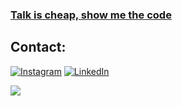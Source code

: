 ### [Talk is cheap, show me the code](https://mbdev.ca/)

## Contact:
[![Instagram](https://img.shields.io/badge/Instagram-%23E4405F.svg?logo=Instagram&logoColor=white)](https://instagram.com/mason._.barney) [![LinkedIn](https://img.shields.io/badge/LinkedIn-%230077B5.svg?logo=linkedin&logoColor=white)](https://linkedin.com/in/www.linkedin.com/in/mason-b-2a3092285) 

![](https://github-readme-stats.vercel.app/api/top-langs/?username=mason-mbdev&theme=dracula&hide_border=false&include_all_commits=false&count_private=false&layout=compact)
